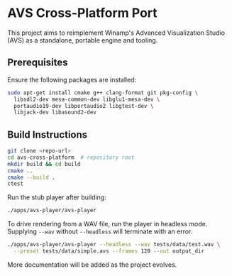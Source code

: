 # AVS Cross-Platform Port

This project aims to reimplement Winamp's Advanced Visualization Studio (AVS) as a standalone,
portable engine and tooling.

## Prerequisites

Ensure the following packages are installed:

```bash
sudo apt-get install cmake g++ clang-format git pkg-config \
  libsdl2-dev mesa-common-dev libglu1-mesa-dev \
  portaudio19-dev libportaudio2 libgtest-dev \
  libjack-dev libasound2-dev
```

## Build Instructions

```bash
git clone <repo-url>
cd avs-cross-platform  # repository root
mkdir build && cd build
cmake ..
cmake --build .
ctest
```

Run the stub player after building:

```bash
./apps/avs-player/avs-player
```

To drive rendering from a WAV file, run the player in headless mode. Supplying
`--wav` without `--headless` will terminate with an error.

```bash
./apps/avs-player/avs-player --headless --wav tests/data/test.wav \
  --preset tests/data/simple.avs --frames 120 --out output_dir
```

More documentation will be added as the project evolves.

